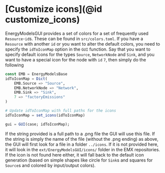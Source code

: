 # [Customize icons](@id customize_icons)

EnergyModelsGUI provides a set of colors for a set of frequently used `Resource`-`id`s. These can be found in `src/colors.toml`. If you have a `Resource` with another `id` or you want to alter the default colors, you need to specify the `idToIconMap` option in the `GUI` function. Say that you want to specify default icons for the types `Source`, `NetworkNode` and `Sink`, and you want to have a special icon for the node with `id` `7`, then simply do the following
```julia
const EMB = EnergyModelsBase
idToIconMap = Dict(
    EMB.Source => "Source", 
    EMB.NetworkNode => "Network", 
    EMB.Sink => "Sink", 
    7 => "factoryEmissions"
)

# Update idToIconMap with full paths for the icons
idToIconMap = set_icons(idToIconMap)

gui = GUI(case; idToIconMap);
```
If the string provided is a full path to a .png file the GUI will use this file. If the string is simply the name of the file (without the .png ending) as above, the GUI will first look for a file in a folder `../icons`. If it is not provided here, it will look in the `ext/EnergyModelsGUI/icons/` folder in the EMX repositories. If the icon is not found here either, it will fall back to the default icon generation (based on simple shapes like circle for `Sink`s and squares for `Source`s and colored by input/output colors).